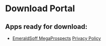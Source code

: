 # Download Portal

## Apps ready for download:

+ [EmeraldSoff MegaProspects](https://emeraldsoff.github.io/EmeraldSoff/Mega_Prospects_Next/release/app-release.apk)                             [Privacy Policy](https://emeraldsoff.github.io/EmeraldSoff/Mega_Prospects_Next/docs/privacy_policy.html)

